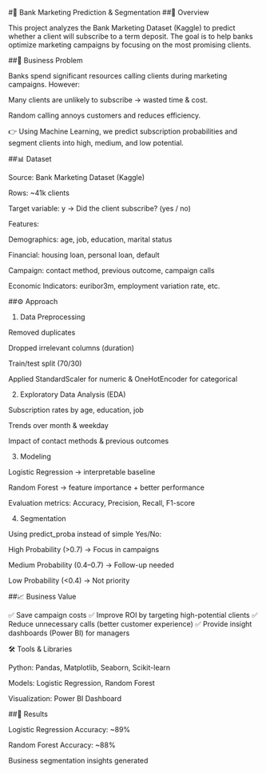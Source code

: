 #📌 Bank Marketing Prediction & Segmentation
##📖 Overview

This project analyzes the Bank Marketing Dataset (Kaggle) to predict whether a client will subscribe to a term deposit.
The goal is to help banks optimize marketing campaigns by focusing on the most promising clients.

##🎯 Business Problem

Banks spend significant resources calling clients during marketing campaigns.
However:

Many clients are unlikely to subscribe → wasted time & cost.

Random calling annoys customers and reduces efficiency.

👉 Using Machine Learning, we predict subscription probabilities and segment clients into high, medium, and low potential.

##📊 Dataset

Source: Bank Marketing Dataset (Kaggle)

Rows: ~41k clients

Target variable: y → Did the client subscribe? (yes / no)

Features:

Demographics: age, job, education, marital status

Financial: housing loan, personal loan, default

Campaign: contact method, previous outcome, campaign calls

Economic Indicators: euribor3m, employment variation rate, etc.

##⚙️ Approach
1. Data Preprocessing

Removed duplicates

Dropped irrelevant columns (duration)

Train/test split (70/30)

Applied StandardScaler for numeric & OneHotEncoder for categorical

2. Exploratory Data Analysis (EDA)

Subscription rates by age, education, job

Trends over month & weekday

Impact of contact methods & previous outcomes

3. Modeling

Logistic Regression → interpretable baseline

Random Forest → feature importance + better performance

Evaluation metrics: Accuracy, Precision, Recall, F1-score

4. Segmentation

Using predict_proba instead of simple Yes/No:

High Probability (>0.7) → Focus in campaigns

Medium Probability (0.4–0.7) → Follow-up needed

Low Probability (<0.4) → Not priority

##📈 Business Value

✅ Save campaign costs
✅ Improve ROI by targeting high-potential clients
✅ Reduce unnecessary calls (better customer experience)
✅ Provide insight dashboards (Power BI) for managers

🛠️ Tools & Libraries

Python: Pandas, Matplotlib, Seaborn, Scikit-learn

Models: Logistic Regression, Random Forest

Visualization: Power BI Dashboard

##📌 Results

Logistic Regression Accuracy: ~89%

Random Forest Accuracy: ~88%

Business segmentation insights generated
